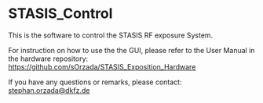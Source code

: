 # STASIS_Control

This is the software to control the STASIS RF exposure System.

For instruction on how to use the the GUI, please refer to the User Manual in the hardware repository:
https://github.com/sOrzada/STASIS_Exposition_Hardware

If you have any questions or remarks, please contact:
stephan.orzada@dkfz.de





